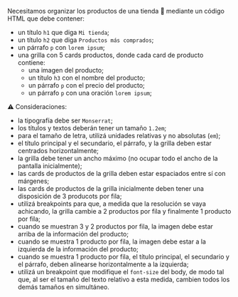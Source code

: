 Necesitamos organizar los productos de una tienda :convenience_store: mediante un código HTML que debe contener:

- un título `h1` que diga `Mi tienda`;
- un título `h2` que diga `Productos más comprados`;
- un párrafo `p` con `lorem ipsum`;
- una grilla con 5 cards productos, donde cada card de producto contiene:
  - una imagen del producto;
  - un título `h3` con el nombre del producto;
  - un párrafo `p` con el precio del producto;
  - un párrafo `p` con una oración `lorem ipsum`;

:warning: Consideraciones:

- la tipografía debe ser `Monserrat`;  
- los títulos y textos deberán tener un tamaño `1.2em`;
- para el tamaño de letra, utilizá unidades relativas y no absolutas (`em`);
- el título principal y el secundario, el párrafo, y la grilla deben estar centrados horizontalmente;
- la grilla debe tener un ancho máximo (no ocupar todo el ancho de la pantalla inicialmente);
- las cards de productos de la grilla deben estar espaciados entre sí con márgenes;
- las cards de productos de la grilla inicialmente deben tener una disposición de 3 producots por fila;
- utilizá breakpoints para que, a medida que la resolución se vaya achicando, la grilla cambie a 2 productos por fila y finalmente 1 producto por fila;
- cuando se muestran 3 y 2 productos por fila, la imagen debe estar arriba de la información del producto;
- cuando se muestra 1 producto por fila, la imagen debe estar a la izquierda de la información del producto;
- cuando se muestra 1 producto por fila, el título principal, el secundario y el párrafo, deben alinearse horizontalmente a la izquierda;
- utilizá un breakpoint que modifique el `font-size` del body, de modo tal que, al ser el tamaño del texto relativo a esta medida, cambien todos los demás tamaños en simultáneo.